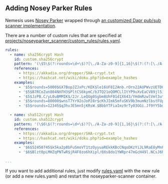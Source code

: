 ## Adding Nosey Parker Rules

Nemesis uses [Nosey Parker](https://github.com/praetorian-inc/noseyparker) wrapped through [an customized Dapr pub/sub scanner implementation](https://github.com/SpecterOps/Nemesis/tree/main/projects/noseyparker_scanner).

There are a number of custom rules that are specified at [projects/noseyparker_scanner/custom_rules/rules.yaml](https://github.com/SpecterOps/Nemesis/tree/main/projects/noseyparker_scanner/custom_rules/rules.yaml).

```yaml
rules:
  - name: sha256crypt Hash
    id: custom.sha256crypt
    pattern: '(\$5\$(?:rounds=\d+\$)?[\./A-Za-z0-9]{1,16}\$(?:(?:[\./A-Za-z0-9]{43})))'
    references:
      - https://akkadia.org/drepper/SHA-crypt.txt
      - https://hashcat.net/wiki/doku.php?id=example_hashes
    examples:
      - '$5$rounds=5000$GX7BopJZJxPc/KEK$le16UF8I2Anb.rOrn22AUPWvzUETDGefUmAV8AZkGcD'
      - '$5$B7RCoZun804NXFH3$PltCS6kymC/bJTQ21oQOMCLlItYP9uXvEaCV89jl5iB'
      - '$5$JzPB.C/yL0uBMMIK$/2Jr.LeQUg0Sgbm8UhF01d1X643/YHdmRzwlVmt3ut3'
      - '$5$rounds=80000$wnsT7Yr92oJoP28r$cKhJImk5mfuSKV9b3mumNzlbstFUplKtQXXMo4G6Ep5'
      - '$5$rounds=12345$q3hvJE5mn5jKRsW.$BbbYTFiaImz9rTy03GGi.Jf9YY5bmxN0LU3p3uI1iUB'

  - name: sha512crypt Hash
    id: custom.sha512crypt
    pattern: '(\$6\$(?:rounds=\d+\$)?[\./A-Za-z0-9]{1,16}\$(?:(?:[\./A-Za-z0-9]{43})))'
    references:
      - https://akkadia.org/drepper/SHA-crypt.txt
      - https://hashcat.net/wiki/doku.php?id=example_hashes
    examples:
      - '$6$52450745$k5ka2p8bFuSmoVT1tzOyyuaREkkKBcCNqoDKzYiJL9RaE8yMnPgh2XzzF0NDrUhgrcLwg78xs1w5pJiypEdFX/'
      - '$6$Blzt0pLMHZqPNTwR$jR4F0zo6hXipl/0Xs8do1YWRpr47mGcH49l.NCsJ6hH0VQdORfUP1K1HYar1a5XgH1/JFyTGnyrTPmKJBIoLx.'

...
```

If you want to add additional rules, just modify [rules.yaml](https://github.com/SpecterOps/Nemesis/tree/main/projects/noseyparker_scanner/custom_rules/rules.yaml) with the new rule (or add a new rules.yaml) and restart the noseyparker-scanner container.